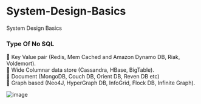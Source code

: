 # System-Design-Basics
System Design Basics

### Type Of No SQL
	Key Value pair (Redis, Mem Cached and Amazon Dynamo DB, Riak, Voldemort).<br>
	Wide Columnar data store (Cassandra, HBase, BigTable).<br>
	Document (MongoDB, Couch DB, Orient DB, Reven DB etc)<br>
	Graph based (Neo4J, HyperGraph DB, InfoGrid, Flock DB, Infinite Graph).<br>

![image](https://user-images.githubusercontent.com/115500959/196354786-660c2db7-86e1-497b-8ce3-3533c955baed.png)

### 

